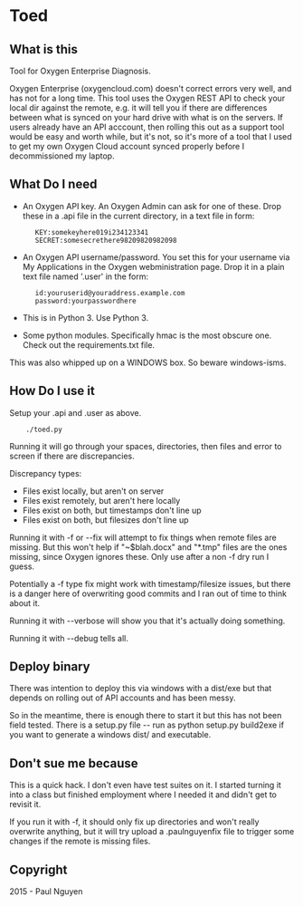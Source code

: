 Toed
====

What is this
------------
Tool for Oxygen Enterprise Diagnosis.

Oxygen Enterprise (oxygencloud.com) doesn't correct errors very well, and has not for a long time. This tool uses the Oxygen REST API to check your local dir against the remote, e.g. it will tell you if there are differences between what is synced on your hard drive with what is on the servers. If users already have an API acccount, then rolling this out as a support tool would be easy and worth while, but it's not, so it's more of a tool that I used to get my own Oxygen Cloud account synced properly before I decommissioned my laptop.

What Do I need
--------------
- An Oxygen API key. An Oxygen Admin can ask for one of these. Drop these in a .api file in the current directory, in a text file in form:

         KEY:somekeyhere019i234123341
         SECRET:somesecrethere98209820982098
- An Oxygen API username/password. You set this for your username via My Applications in the Oxygen webministration page. Drop it in a plain text file named '.user' in the form:

         id:youruserid@youraddress.example.com
         password:yourpasswordhere
- This is in Python 3. Use Python 3.
- Some python modules. Specifically hmac is the most obscure one. Check out the requirements.txt file.

This was also whipped up on a WINDOWS box. So beware windows-isms.

How Do I use it
---------------
Setup your .api and .user as above.
        
        ./toed.py
Running it will go through your spaces, directories, then files and error to screen if there are discrepancies.

Discrepancy types:
- Files exist locally, but aren't on server
- Files exist remotely, but aren't here locally
- Files exist on both, but timestamps don't line up
- Files exist on both, but filesizes don't line up

Running it with -f or --fix will attempt to fix things when remote files are missing. But this won't help if "~$blah.docx" and "*.tmp" files are the ones missing, since Oxygen ignores these. Only use after a non -f dry run I guess.

Potentially a -f type fix might work with timestamp/filesize issues, but there is a danger here of overwriting good commits and I ran out of time to think about it.

Running it with --verbose will show you that it's actually doing something.

Running it with --debug tells all.

Deploy binary
-------------
There was intention to deploy this via windows with a dist/exe but that depends on rolling out of API accounts and has been messy. 

So in the meantime, there is enough there to start it but this has not been field tested. There is a setup.py file -- run as python setup.py build2exe if you want to generate a windows dist/ and executable.

Don't sue me because
--------------------
This is a quick hack. I don't even have test suites on it. I started turning it into a class but finished employment where I needed it and didn't get to revisit it.

If you run it with -f, it should only fix up directories and won't really overwrite anything, but it will try upload a .paulnguyenfix file to trigger some changes if the remote is missing files.

Copyright
---------
2015 - Paul Nguyen
